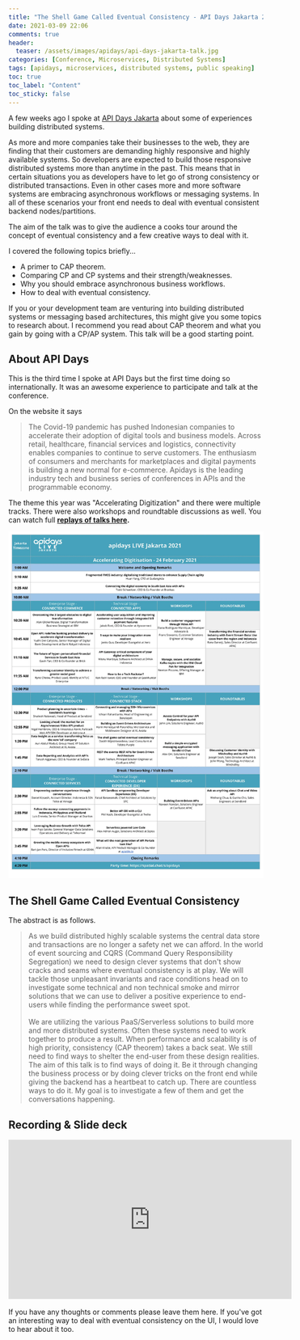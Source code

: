 ```yaml
---
title: "The Shell Game Called Eventual Consistency - API Days Jakarta 2021"
date: 2021-03-09 22:06
comments: true
header:
  teaser: /assets/images/apidays/api-days-jakarta-talk.jpg
categories: [Conference, Microservices, Distributed Systems]
tags: [apidays, microservices, distributed systems, public speaking]
toc: true
toc_label: "Content"
toc_sticky: false
---
```

A few weeks ago I spoke at [API Days Jakarta](https://www.apidays.global/jakarta/) about some of experiences building distributed systems.

As more and more companies take their businesses to the web, they are finding that their customers are demanding highly responsive and highly available systems. So developers are expected to build those responsive distributed systems more than anytime in the past. This means that in certain situations you as developers have to let go of strong consistency or distributed transactions. Even in other cases more and more software systems are embracing asynchronous workflows or messaging systems. In all of these scenarios your front end needs to deal with eventual consistent backend nodes/partitions.

The aim of the talk was to give the audience a cooks tour around the concept of eventual consistency and a few creative ways to deal with it.

I covered the following topics briefly...
  - A primer to CAP theorem.
  - Comparing CP and CP systems and their strength/weaknesses.
  - Why you should embrace asynchronous business workflows.
  - How to deal with eventual consistency.

If you or your development team are venturing into building distributed systems or messaging based architectures, this might give you some topics to research about. I recommend you read about CAP theorem and what you gain by going with a CP/AP system. This talk will be a good starting point.

## About API Days

This is the third time I spoke at API Days but the first time doing so internationally. It was an awesome experience to participate and talk at the conference. 

On the website it says

> The Covid-19 pandemic has pushed Indonesian companies to accelerate their adoption of digital tools and business models. Across retail, healthcare, financial services and logistics, connectivity enables companies to continue to serve customers. The enthusiasm of consumers and merchants for marketplaces and digital payments is building a new normal for e-commerce. Apidays is the leading industry tech and business series of conferences in APIs and the programmable economy.

The theme this year was "Accelerating Digitization" and there were multiple tracks. There were also workshops and roundtable discussions as well. You can watch full **[replays of talks here](https://www.youtube.com/playlist?list=PLmEaqnTJ40Or4D_y4OtPPxb6zVINSBweS).**

![Speaker List](/assets/images/apidays/apidays-jakarta-lineup.webp)

## The Shell Game Called Eventual Consistency

The abstract is as follows.

> As we build distributed highly scalable systems the central data store and transactions are no longer a safety net we can afford. In the world of event sourcing and CQRS (Command Query Responsibility Segregation) we need to design clever systems that don't show cracks and seams where eventual consistency is at play. We will tackle those unpleasant invariants and race conditions head on to investigate some technical and non technical smoke and mirror solutions that we can use to deliver a positive experience to end-users while finding the performance sweet spot. <br /><br />We are utilizing the various PaaS/Serverless solutions to build more and more distributed systems. Often these systems need to work together to produce a result. When performance and scalability is of high priority, consistency (CAP theorem) takes a back seat. We still need to find ways to shelter the end-user from these design realities. The aim of this talk is to find ways of doing it. Be it through changing the business process or by doing clever tricks on the front end while giving the backend has a heartbeat to catch up. There are countless ways to do it. My goal is to investigate a few of them and get the conversations happening.

## Recording & Slide deck

<iframe width="560" height="315" src="https://www.youtube.com/embed/uNVQxuGOLw8" frameborder="0" allow="accelerometer; autoplay; clipboard-write; encrypted-media; gyroscope; picture-in-picture" allowfullscreen></iframe>

<br />

<script async class="speakerdeck-embed" data-id="2cc7089f971e4d348ef014fa56bf6db0" data-ratio="1.77777777777778" src="//speakerdeck.com/assets/embed.js"></script>

If you have any thoughts or comments please leave them here. If you've got an interesting way to deal with eventual consistency on the UI, I would love to hear about it too.